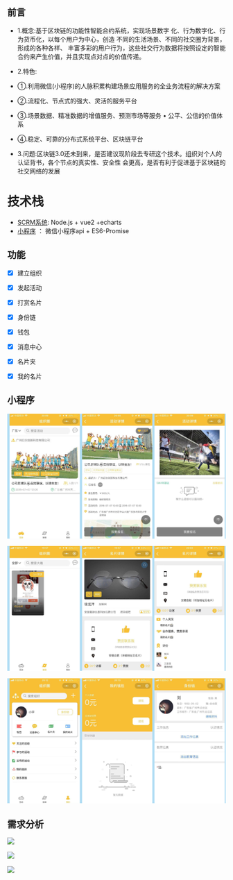 
## 前言  ## 
- 1.概念:基于区块链的功能性智能合约系统，实现场景数字 化、行为数字化、行为货币化，以每个用户为中心，创造 不同的生活场景、不同的社交圈为背景，形成的各种各样、 丰富多彩的用户行为，这些社交行为数据将按照设定的智能合约来产生价值，并且实现点对点的价值传递。

- 2.特色:
- ①.利用微信(小程序)的人脉积累构建场景应用服务的全业务流程的解决方案
- ②.流程化、节点式的强大、灵活的服务平台
- ③.场景数据、精准数据的增值服务、预测市场等服务 • 公平、公信的价值体系
- ④.稳定、可靠的分布式系统平台、区块链平台

- 3.问题:区块链3.0还未到来，是否建议现阶段去专研这个技术。组织对个人的认证背书，各个节点的真实性、安全性 会更高，是否有利于促进基于区块链的社交网络的发展


# 技术栈 #
- [SCRM系统](https://github.com/cinoliu/Blockchain-SCRM):  Node.js + vue2 +echarts
- [小程序](https://github.com/cinoliu/Organization-circle)  ： 微信小程序api + ES6-Promise



## 功能 ##
- [x] 建立组织
- [x] 发起活动
- [x] 打赏名片
- [x] 身份链
- [x] 钱包
- [x] 消息中心
- [x] 名片夹
- [x] 我的名片


## 小程序 ##
![](https://raw.githubusercontent.com/cinoliu/Organization-circle/master/image/hudong.jpg) 

![](https://raw.githubusercontent.com/cinoliu/Organization-circle/master/image/maitian.jpg) 

![](https://raw.githubusercontent.com/cinoliu/Organization-circle/master/image/wode.jpg) 
 

## 需求分析 ##

![](https://raw.githubusercontent.com/cinoliu/Organization-circle/master/image/xuqiufenxi.jpg) 

![](https://raw.githubusercontent.com/cinoliu/Organization-circle/master/image/renxingfenxi.jpg) 

![](https://raw.githubusercontent.com/cinoliu/Organization-circle/master/image/shehuizhuyin.jpg) 
 




